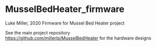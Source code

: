# MusselBedHeater_firmware
Luke Miller, 2020
 Firmware for Mussel Bed Heater project
 
 See the main project repository https://github.com/millerlp/MusselBedHeater for 
 the hardware designs
